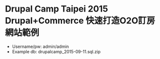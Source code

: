 # Drupal Camp Taipei 2015 Drupal+Commerce 快速打造O2O訂房網站範例

- Username/pw: admin/admin
- Example db: drupalcamp_2015-09-11.sql.zip